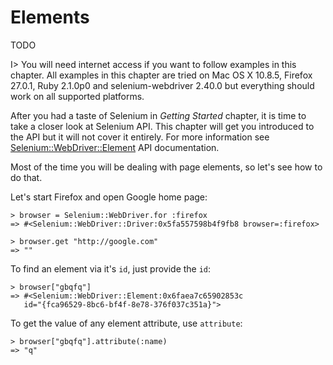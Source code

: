 # Elements

TODO

I> You will need internet access if you want to follow examples in this chapter. All examples in this chapter are tried on Mac OS X 10.8.5, Firefox 27.0.1, Ruby 2.1.0p0 and selenium-webdriver 2.40.0 but everything should work on all supported platforms.

After you had a taste of Selenium in *Getting Started* chapter, it is time to take a closer look at Selenium API. This chapter will get you introduced to the API but it will not cover it entirely. For more information see [Selenium::WebDriver::Element](http://rdoc.info/gems/selenium-webdriver/Selenium/WebDriver/Element) API documentation.

Most of the time you will be dealing with page elements, so let's see how to do that.

Let's start Firefox and open Google home page:

    > browser = Selenium::WebDriver.for :firefox
    => #<Selenium::WebDriver::Driver:0x5fa557598b4f9fb8 browser=:firefox>

    > browser.get "http://google.com"
    => ""

To find an element via it's `id`, just provide the `id`:

    > browser["gbqfq"]
    => #<Selenium::WebDriver::Element:0x6faea7c65902853c
       id="{fca96529-8bc6-bf4f-8e78-376f037c351a}">

To get the value of any element attribute, use `attribute`:

    > browser["gbqfq"].attribute(:name)
    => "q"
